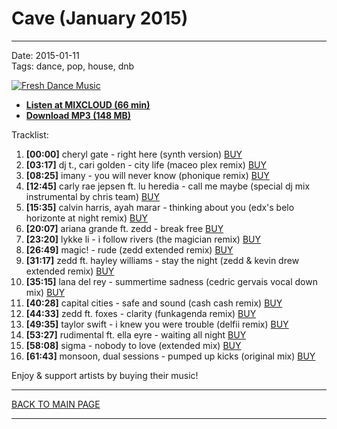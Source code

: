# Cave (January 2015)

----

Date: 2015-01-11    
Tags: dance, pop, house, dnb    

[![Fresh Dance Music](https://drive.google.com/uc?export=download&id=0B8ZWtaisj528SzZlNEhYM3dxMGc)](http://www.mixcloud.com/FreshDanceMusic/cave-january-2015/)

* **[Listen at MIXCLOUD (66 min)](http://www.mixcloud.com/FreshDanceMusic/cave-january-2015/)**
* **[Download MP3 (148 MB)](https://1drv.ms/u/s!AmzuuXrjf51v2LFywcaYOyy2MpIVpw?e=P4WBz2)**

Tracklist:  

01. **[00:00]** cheryl gate - right here (synth version)
<a href="https://itunes.apple.com/pl/album/right-here-synth-version/id899584949?i=899585029" target="_blank">BUY</a>
02. **[03:17]** dj t., cari golden - city life (maceo plex remix)
<a href="https://itunes.apple.com/pl/album/city-life-maceo-plex-remix/id551903923?i=551904297" target="_blank">BUY</a>
03. **[08:25]** imany - you will never know (phonique remix)
<a href="https://pro.beatport.com/track/you-will-never-know-phonique-remix/4431242" target="_blank">BUY</a>
04. **[12:45]** carly rae jepsen ft. lu heredia - call me maybe (special dj mix instrumental by chris team)
<a href="https://itunes.apple.com/pl/album/call-me-maybe-special-dj-mix/id781492794?i=781496106" target="_blank">BUY</a>
05. **[15:35]** calvin harris, ayah marar - thinking about you (edx's belo horizonte at night remix)
<a href="https://itunes.apple.com/pl/album/thinking-about-you-feat.-ayah/id826674270?i=826674300" target="_blank">BUY</a>
06. **[20:07]** ariana grande ft. zedd - break free
<a href="https://itunes.apple.com/pl/album/break-free-feat.-zedd/id894161577?i=894163024" target="_blank">BUY</a>
07. **[23:20]** lykke li - i follow rivers (the magician remix)
<a href="https://itunes.apple.com/pl/album/i-follow-rivers-magician-remix/id471141800?i=471141801" target="_blank">BUY</a>
08. **[26:49]** magic! - rude (zedd extended remix)
<a href="https://pro.beatport.com/track/rude-zedd-extended-remix/5787634" target="_blank">BUY</a>
09. **[31:17]** zedd ft. hayley williams - stay the night (zedd & kevin drew extended remix)
<a href="https://pro.beatport.com/release/stay-the-night-feat-hayley-williams-of-paramore-zedd-and-kevin-drew-extended-remix/1227753" target="_blank">BUY</a>
10. **[35:15]** lana del rey - summertime sadness (cedric gervais vocal down mix)
<a href="https://pro.beatport.com/track/summertime-sadness-cedric-gervais-vocal-down-mix/5738904" target="_blank">BUY</a>
11. **[40:28]** capital cities - safe and sound (cash cash remix)
<a href="https://pro.beatport.com/track/safe-and-sound-cash-cash-remix/4451498" target="_blank">BUY</a>
12. **[44:33]** zedd ft. foxes - clarity (funkagenda remix)
<a href="https://pro.beatport.com/track/clarity-feat-foxes-funkagenda-remix/4163942" target="_blank">BUY</a>
13. **[49:35]** taylor swift - i knew you were trouble (delfii remix)
<a href="https://pro.beatport.com/track/i-knew-you-were-trouble-delfii-remix/4556741" target="_blank">BUY</a>
14. **[53:27]** rudimental ft. ella eyre - waiting all night
<a href="https://pro.beatport.com/track/waiting-all-night-feat-ella-eyre/4732962" target="_blank">BUY</a>
15. **[58:08]** sigma - nobody to love (extended mix)
<a href="https://pro.beatport.com/release/nobody-to-love-extended-mix/1276744" target="_blank">BUY</a>
16. **[61:43]** monsoon, dual sessions - pumped up kicks (original mix)
<a href="https://pro.beatport.com/track/pumped-up-kicks-original-mix/6008937" target="_blank">BUY</a>

Enjoy & support artists by buying their music!

----

[BACK TO MAIN PAGE](../README.md)

----
